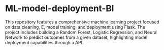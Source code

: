# ML-model-deployment-BI
This repository features a comprehensive machine learning project focused on data cleaning, E, model training, and deployment using Flask. The project includes building a Random Forest, Logistic Regression, and Neural Network to predict outcomes from a given dataset, highlighting model deployment capabilities through a API.
